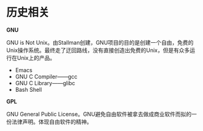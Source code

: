 # 历史相关

**GNU**

GNU is Not Unix。由Stallman创建，GNU项目的目的是创建一个自由，免费的Unix操作系统。最终走了迂回路线，没有直接创造出免费的Unix，但是有众多运行在Unix上的产品。

* Emacs
* GNU C Compiler——gcc
* GNU C Library——glibc
* Bash Shell

**GPL**

GNU General Public License。GNU避免自由软件被拿去做成商业软件而拟的一份法律声明。体现自由软件的精神。

